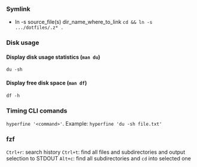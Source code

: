 ### Symlink

- ln -s source_file(s) dir_name_where_to_link
`cd && ln -s .../dotfiles/.z* .`


### Disk usage

#### Display disk usage statistics (`man du`)
`du -sh`

#### Display free disk space (`man df`)
`df -h`

### Timing CLI comands
`hyperfine '<command>'`. Example: `hyperfine 'du -sh file.txt'`

### fzf

`Ctrl+r`: search history
`Ctrl+t`: find all files and subdirectories and output selection to STDOUT
`Alt+c`: find all subdirectories and `cd` into selected one
